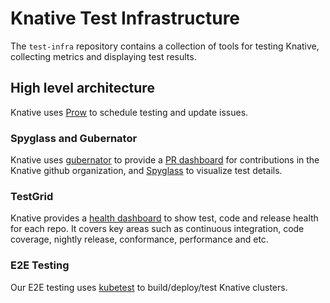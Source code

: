 # Knative Test Infrastructure

The `test-infra` repository contains a collection of tools for testing Knative,
collecting metrics and displaying test results.

## High level architecture

Knative uses [Prow](https://github.com/kubernetes/test-infra/tree/master/prow)
to schedule testing and update issues.

### Spyglass and Gubernator

Knative uses
[gubernator](https://github.com/kubernetes/test-infra/tree/master/gubernator) to
provide a [PR dashboard](https://gubernator.knative.dev/pr) for contributions in
the Knative github organization, and
[Spyglass](https://github.com/kubernetes/test-infra/tree/master/prow/spyglass)
to visualize test details.

### TestGrid

Knative provides a [health dashboard](https://testgrid.knative.dev/) to show
test, code and release health for each repo. It covers key areas such as
continuous integration, code coverage, nightly release, conformance, performance
and etc.

### E2E Testing

Our E2E testing uses
[kubetest](https://github.com/kubernetes/test-infra/blob/master/kubetest) to
build/deploy/test Knative clusters.

